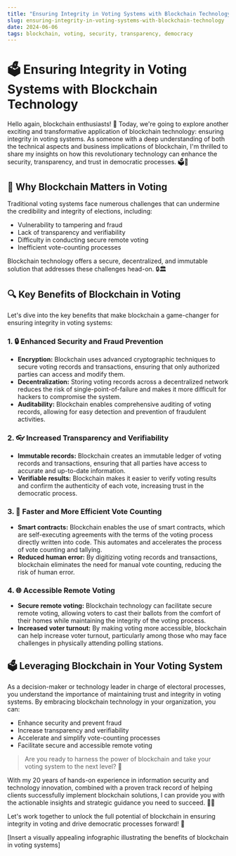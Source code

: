 ```yaml
---
title: "Ensuring Integrity in Voting Systems with Blockchain Technology"
slug: ensuring-integrity-in-voting-systems-with-blockchain-technology
date: 2024-06-06
tags: blockchain, voting, security, transparency, democracy
---
```


# 🗳️ Ensuring Integrity in Voting Systems with Blockchain Technology

Hello again, blockchain enthusiasts! 🤗 Today, we're going to explore another exciting and transformative application of blockchain technology: ensuring integrity in voting systems. As someone with a deep understanding of both the technical aspects and business implications of blockchain, I'm thrilled to share my insights on how this revolutionary technology can enhance the security, transparency, and trust in democratic processes. 🗳️💪

## 🤔 Why Blockchain Matters in Voting

Traditional voting systems face numerous challenges that can undermine the credibility and integrity of elections, including:

- Vulnerability to tampering and fraud
- Lack of transparency and verifiability
- Difficulty in conducting secure remote voting
- Inefficient vote-counting processes

Blockchain technology offers a secure, decentralized, and immutable solution that addresses these challenges head-on. 🔒🏛️

## 🔍 Key Benefits of Blockchain in Voting

Let's dive into the key benefits that make blockchain a game-changer for ensuring integrity in voting systems:

### 1. 🔒 Enhanced Security and Fraud Prevention

- **Encryption:** Blockchain uses advanced cryptographic techniques to secure voting records and transactions, ensuring that only authorized parties can access and modify them.
- **Decentralization:** Storing voting records across a decentralized network reduces the risk of single-point-of-failure and makes it more difficult for hackers to compromise the system.
- **Auditability:** Blockchain enables comprehensive auditing of voting records, allowing for easy detection and prevention of fraudulent activities.

### 2. 👓 Increased Transparency and Verifiability

- **Immutable records:** Blockchain creates an immutable ledger of voting records and transactions, ensuring that all parties have access to accurate and up-to-date information.
- **Verifiable results:** Blockchain makes it easier to verify voting results and confirm the authenticity of each vote, increasing trust in the democratic process.

### 3. 🚀 Faster and More Efficient Vote Counting

- **Smart contracts:** Blockchain enables the use of smart contracts, which are self-executing agreements with the terms of the voting process directly written into code. This automates and accelerates the process of vote counting and tallying.
- **Reduced human error:** By digitizing voting records and transactions, blockchain eliminates the need for manual vote counting, reducing the risk of human error.

### 4. 🌐 Accessible Remote Voting

- **Secure remote voting:** Blockchain technology can facilitate secure remote voting, allowing voters to cast their ballots from the comfort of their homes while maintaining the integrity of the voting process.
- **Increased voter turnout:** By making voting more accessible, blockchain can help increase voter turnout, particularly among those who may face challenges in physically attending polling stations.

## 🗳️ Leveraging Blockchain in Your Voting System

As a decision-maker or technology leader in charge of electoral processes, you understand the importance of maintaining trust and integrity in voting systems. By embracing blockchain technology in your organization, you can:

- Enhance security and prevent fraud
- Increase transparency and verifiability
- Accelerate and simplify vote-counting processes
- Facilitate secure and accessible remote voting

> Are you ready to harness the power of blockchain and take your voting system to the next level? 🚀

With my 20 years of hands-on experience in information security and technology innovation, combined with a proven track record of helping clients successfully implement blockchain solutions, I can provide you with the actionable insights and strategic guidance you need to succeed. 💼✨

Let's work together to unlock the full potential of blockchain in ensuring integrity in voting and drive democratic processes forward! 🤝

[Insert a visually appealing infographic illustrating the benefits of blockchain in voting systems]
